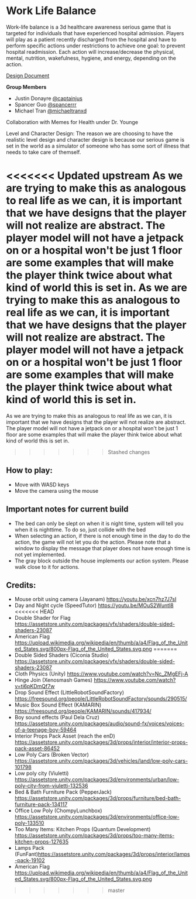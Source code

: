 # Work Life Balance

Work-life balance is a 3d healthcare awareness serious game that is targeted for individuals that have experienced hospital admission. Players will play as a patient recently discharged from the hospital and have to perform specific actions under restrictions to achieve one goal: to prevent hospital readmission. Each action will increase/decrease the physical, mental, nutrition, wakefulness, hygiene, and energy, depending on the action.

[Design Document](https://docs.google.com/document/d/1Ck8zF3Yt3X1N1JXT_AUpbYGIUTo74_H7UZIEWQ4_muc/edit?usp=sharing)

**Group Members**  
- Justin Donayre [@captainjus](https://github.com/captainjus)
- Spancer Guo [@spancerrr](https://github.com/spancerrr)
- Michael Tran [@michaeltranxd](https://github.com/michaeltranxd)

Collaboration with Memes for Health under Dr. Younge

Level and Character Design: 
The reason we are choosing to have the realistic level design and character design is
because our serious game is set in the world as a simulator of someone who has some
sort of illness that needs to take care of themself. 

<<<<<<< Updated upstream
As we are trying to make this as analogous to real life as we can, it is
important that we have designs that the player will not realize are abstract. The
player model will not have a jetpack on or a hospital won't be just 1 floor are some
examples that will make the player think twice about what kind of world this is set
in.
As we are trying to make this as analogous to real life as we can, it is important that we have designs that the player will not realize are abstract. The player model will not have a jetpack on or a hospital won't be just 1 floor are some examples that will make the player think twice about what kind of world this is set in.
=======
As we are trying to make this as analogous to real life as we can, it is important that 
we have designs that the player will not realize are abstract. The player model will not 
have a jetpack on or a hospital won't be just 1 floor are some examples that will make the 
player think twice about what kind of world this is set in.
>>>>>>> Stashed changes

## How to play:
- Move with WASD keys
- Move the camera using the mouse

## Important notes for current build
- The bed can only be slept on when it is night time, system will tell you when it is nighttime. To do so, just collide with the bed
- When selecting an action, if there is not enough time in the day to do the action, the game will not let you do the action. Please note that a window to display the message that player does not have enough time is not yet implemented.
- The gray block outside the house implements our action system. Please walk close to it for actions.

## Credits:
- Mouse orbit using camera (Jayanam) https://youtu.be/xcn7hz7J7sI
- Day and Night cycle (SpeedTutor) https://youtu.be/MOuS2Wuntl8
<<<<<<< HEAD
- Double Shader for Flag https://assetstore.unity.com/packages/vfx/shaders/double-sided-shaders-23087
- American Flag https://upload.wikimedia.org/wikipedia/en/thumb/a/a4/Flag_of_the_United_States.svg/800px-Flag_of_the_United_States.svg.png
=======
- Double Sided Shaders (Ciconia Studio) https://assetstore.unity.com/packages/vfx/shaders/double-sided-shaders-23087
- Cloth Physics (Unity) https://www.youtube.com/watch?v=Nc_ZMgEFj-A
- Hinge Join (Xenosmash Games) https://www.youtube.com/watch?v=ti6pKDmQf7w
- Drop Sound Effect (LittleRobotSoundFactory) https://freesound.org/people/LittleRobotSoundFactory/sounds/290515/
- Music Box Sound Effect (KAMARIN) https://freesound.org/people/KAMARIN/sounds/417934/
- Boy sound effects (Paul Dela Cruz) https://assetstore.unity.com/packages/audio/sound-fx/voices/voices-of-a-teenage-boy-59464 
- Interior Props Pack Asset (reach the enD) https://assetstore.unity.com/packages/3d/props/interior/interior-props-pack-asset-86452
- Low Poly Cars (Broken Vector) https://assetstore.unity.com/packages/3d/vehicles/land/low-poly-cars-101798
- Low poly city (Viuletti) https://assetstore.unity.com/packages/3d/environments/urban/low-poly-city-from-viuletti-132536
- Bed & Bath Furniture Pack (PepperJack) https://assetstore.unity.com/packages/3d/props/furniture/bed-bath-furniture-pack-134117
- Office Low Poly (ChompyLunchbox) https://assetstore.unity.com/packages/3d/environments/office-low-poly-133510 
- Too Many Items: Kitchen Props (Quantum Development) https://assetstore.unity.com/packages/3d/props/too-many-items-kitchen-props-127635
- Lamps Pack (FunFant)https://assetstore.unity.com/packages/3d/props/interior/lamps-pack-19102
- American Flag https://upload.wikimedia.org/wikipedia/en/thumb/a/a4/Flag_of_the_United_States.svg/800px-Flag_of_the_United_States.svg.png
>>>>>>> master
